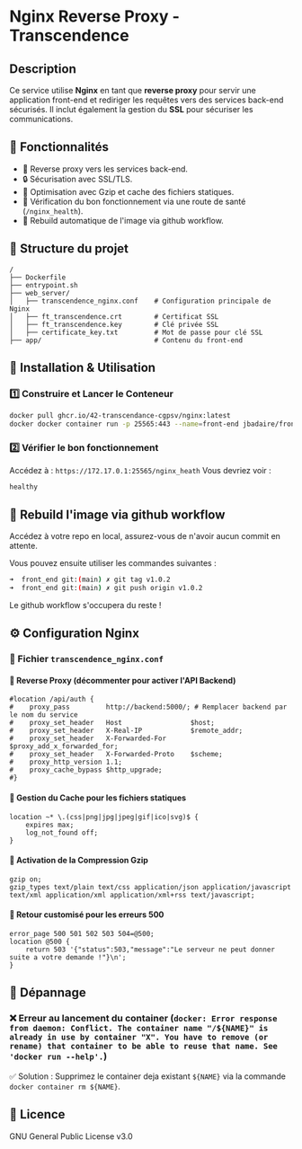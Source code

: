 # Nginx Reverse Proxy - Transcendence

## Description
Ce service utilise **Nginx** en tant que **reverse proxy** pour servir une application front-end et rediriger les requêtes vers des services back-end sécurisés. Il inclut également la gestion du **SSL** pour sécuriser les communications.

## 📌 Fonctionnalités
- 🔄 Reverse proxy vers les services back-end.
- 🔒 Sécurisation avec SSL/TLS.
- 🚀 Optimisation avec Gzip et cache des fichiers statiques.
- 📡 Vérification du bon fonctionnement via une route de santé (`/nginx_health`).
- 🐳 Rebuild automatique de l'image via github workflow.

## 📂 Structure du projet
```
/
├── Dockerfile
├── entrypoint.sh
├── web_server/
│   ├── transcendence_nginx.conf    # Configuration principale de Nginx
│   ├── ft_transcendence.crt        # Certificat SSL
│   ├── ft_transcendence.key        # Clé privée SSL
│   ├── certificate_key.txt         # Mot de passe pour clé SSL
├── app/                            # Contenu du front-end
```

## 🚀 Installation & Utilisation

### 1️⃣ **Construire et Lancer le Conteneur**
```sh
docker pull ghcr.io/42-transcendance-cgpsv/nginx:latest
docker docker container run -p 25565:443 --name=front-end jbadaire/front_end:latest
```

### 2️⃣ **Vérifier le bon fonctionnement**
Accédez à : `https://172.17.0.1:25565/nginx_heath`
Vous devriez voir :
```
healthy
```

## 🐳 Rebuild l'image via github workflow ##
Accédez à votre repo en local, assurez-vous de n'avoir aucun commit en attente.

Vous pouvez ensuite utiliser les commandes suivantes :
```sh
➜  front_end git:(main) ✗ git tag v1.0.2
➜  front_end git:(main) ✗ git push origin v1.0.2
```
Le github workflow s'occupera du reste !

## ⚙️ Configuration Nginx

### 📌 Fichier `transcendence_nginx.conf`
#### 🔹 Reverse Proxy (décommenter pour activer l'API Backend)
```nginx configuration pro
#location /api/auth {
#    proxy_pass         http://backend:5000/; # Remplacer backend par le nom du service
#    proxy_set_header   Host                 $host;
#    proxy_set_header   X-Real-IP            $remote_addr;
#    proxy_set_header   X-Forwarded-For      $proxy_add_x_forwarded_for;
#    proxy_set_header   X-Forwarded-Proto    $scheme;
#    proxy_http_version 1.1;
#    proxy_cache_bypass $http_upgrade;
#}
```

#### 🔹 Gestion du Cache pour les fichiers statiques
```nginx configuration pro
location ~* \.(css|png|jpg|jpeg|gif|ico|svg)$ {
    expires max;
    log_not_found off;
}
```

#### 🔹 Activation de la Compression Gzip
```nginx configuration pro
gzip on;
gzip_types text/plain text/css application/json application/javascript text/xml application/xml application/xml+rss text/javascript;
```

#### 🔹 Retour customisé pour les erreurs 500
```nginx configuration pro
error_page 500 501 502 503 504=@500;
location @500 {
    return 503 '{"status":503,"message":"Le serveur ne peut donner suite a votre demande !"}\n';
}
```



## 🔧 Dépannage

### ❌ **Erreur au lancement du container (`docker: Error response from daemon: Conflict. The container name "/${NAME}" is already in use by container "X". You have to remove (or rename) that container to be able to reuse that name. See 'docker run --help'.`)**
✅ Solution : Supprimez le container deja existant `${NAME}` via la commande `docker container rm ${NAME}`.

## 📜 Licence
GNU General Public License v3.0

